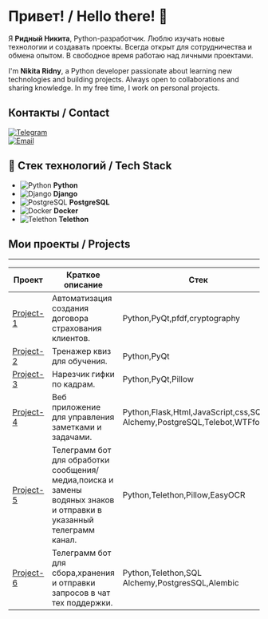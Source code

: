 <!--
README profile template for Python developer.
Edit the content (name, descriptions, projects, contact info) as needed.
-->

# Привет! / Hello there! 👋

Я **Ридный Никита**, Python-разработчик. Люблю изучать новые технологии и создавать проекты. Всегда открыт для сотрудничества и обмена опытом. В свободное время работаю над личными проектами.

I'm **Nikita Ridny**, a Python developer passionate about learning new technologies and building projects. Always open to collaborations and sharing knowledge. In my free time, I work on personal projects.

## Контакты / Contact
<!-- Замените контактные данные ниже на свои -->
[![Telegram](https://img.shields.io/badge/Telegram-%40Antiniks-0088CC?style=flat-square&logo=telegram)](https://t.me/antiniks)  
[![Email](https://img.shields.io/badge/Email-NikitaRydnai@gmail.com-D14836?style=flat-square&logo=gmail)](mailto:YourEmail@example.com)

## 🔧 Стек технологий / Tech Stack

- ![Python](https://img.shields.io/badge/Python-3776AB?style=flat-square&logo=python&logoColor=white) **Python**
- ![Django](https://img.shields.io/badge/Django-092E20?style=flat-square&logo=django&logoColor=white) **Django**
- ![PostgreSQL](https://img.shields.io/badge/PostgreSQL-336791?style=flat-square&logo=postgresql&logoColor=white) **PostgreSQL**
- ![Docker](https://img.shields.io/badge/Docker-2496ED?style=flat-square&logo=docker&logoColor=white) **Docker**
- ![Telethon](https://img.shields.io/badge/Telethon-0088cc?style=flat-square&logo=telegram&logoColor=white) **Telethon**







## Мои проекты / Projects
--- 

| Проект  | Краткое описание | Стек |
| ------------- | ------------- | ------------- |
| [Project-1](https://github.com/NikitaRidnay/automation-of-insurance-contract)  |Автоматизация создания договора страхования клиентов.  |Python,PyQt,pfdf,cryptography |
| [Project-2](https://github.com/NikitaRidnay/QuizTraineer) |Тренажер квиз для обучения.  |Python,PyQt |
| [Project-3](https://github.com/NikitaRidnay/gifConverter) |Нарезчик гифки по кадрам. |Python,PyQt,Pillow |
| [Project-4](https://github.com/NikitaRidnay/ToDoListTracker) |Веб приложение для управления заметками и задачами. |Python,Flask,Html,JavaScript,css,SQL Alchemy,PostgreSQL,Telebot,WTFforms |
| [Project-5](https://github.com/NikitaRidnay/WaterMarkResendBot) |Телеграмм бот для обработки сообщения/медиа,поиска и замены водяных знаков и отправки в указанный телеграмм канал. |Python,Telethon,Pillow,EasyOCR |
| [Project-6](https://github.com/NikitaRidnay/TicketsBot) |Телеграмм бот для сбора,хранения и отправки запросов в чат тех поддержки. |Python,Telethon,SQL Alchemy,PostgresSQL,Alembic |




